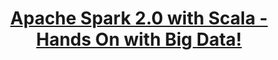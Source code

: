 <h1 align="center">
  <a href="https://www.udemy.com/apache-spark-with-scala-hands-on-with-big-data">
    Apache Spark 2.0 with Scala - Hands On with Big Data!
  </a>
</h1>
